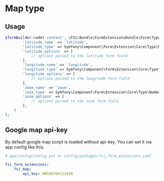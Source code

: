 # Map type

## Usage

```php
$formBuilder->add('content', \FSi\Bundle\FormExtensionsBundle\Form\Type\FSiMapType::class, array(
        'latitude_name' => 'latitude',
        'latitude_type' => Symfony\Component\Form\Extension\Core\Type\NumberType::class,
        'latitude_options' => [
            // options passed to the latitude form field
        ],
        'longitude_name' => 'longitude',
        'longitude_type' => Symfony\Component\Form\Extension\Core\Type\NumberType::class,
        'longitude_options' => [
            // options passed to the longitude form field
        ],
        'zoom_name' => 'zoom',
        'zoom_type' => Symfony\Component\Form\Extension\Core\Type\NumberType::class,
        'zoom_options' => [
            // options passed to the zoom form field
        ],
    )
);
```

## Google map api-key

By default google map script is loaded without api-key. You can set it via app config like this:

```yaml
# app/config/config.yml or config/packages/fsi_form_extensions.yaml

fsi_form_extensions:
    fsi_map:
        api_key: ABCDEFGH123456
```
